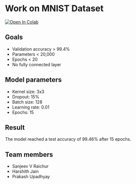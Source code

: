 # Work on MNIST Dataset

[![Open In Colab](https://colab.research.google.com/assets/colab-badge.svg)](https://colab.research.google.com/github/sanjeev29/EVA-4/blob/master/S4/s4.ipynb)

## Goals
* Validation accuracy > 99.4%
* Parameters < 20,000
* Epochs < 20
* No fully connected layer

## Model parameters
* Kernel size: 3x3
* Dropout: 15%
* Batch size: 128
* Learning rate: 0.01
* Epochs: 15

## Result
The model reached a test accuracy of 99.46% after 15 epochs.

## Team members
* Sanjeev V Raichur
* Harshith Jain
* Prakash Upadhyay
